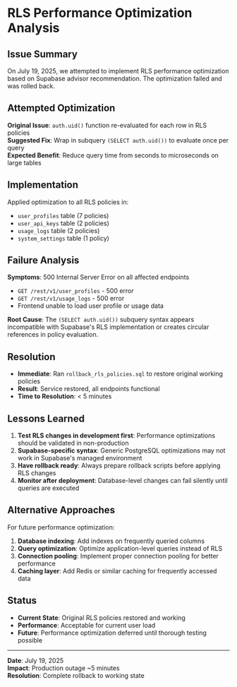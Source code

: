 # RLS Performance Optimization Analysis

## Issue Summary
On July 19, 2025, we attempted to implement RLS performance optimization based on Supabase advisor recommendation. The optimization failed and was rolled back.

## Attempted Optimization
**Original Issue**: `auth.uid()` function re-evaluated for each row in RLS policies  
**Suggested Fix**: Wrap in subquery `(SELECT auth.uid())` to evaluate once per query  
**Expected Benefit**: Reduce query time from seconds to microseconds on large tables

## Implementation
Applied optimization to all RLS policies in:
- `user_profiles` table (7 policies)
- `user_api_keys` table (2 policies)  
- `usage_logs` table (2 policies)
- `system_settings` table (1 policy)

## Failure Analysis
**Symptoms**: 500 Internal Server Error on all affected endpoints
- `GET /rest/v1/user_profiles` - 500 error
- `GET /rest/v1/usage_logs` - 500 error
- Frontend unable to load user profile or usage data

**Root Cause**: The `(SELECT auth.uid())` subquery syntax appears incompatible with Supabase's RLS implementation or creates circular references in policy evaluation.

## Resolution
- **Immediate**: Ran `rollback_rls_policies.sql` to restore original working policies
- **Result**: Service restored, all endpoints functional
- **Time to Resolution**: < 5 minutes

## Lessons Learned
1. **Test RLS changes in development first**: Performance optimizations should be validated in non-production
2. **Supabase-specific syntax**: Generic PostgreSQL optimizations may not work in Supabase's managed environment
3. **Have rollback ready**: Always prepare rollback scripts before applying RLS changes
4. **Monitor after deployment**: Database-level changes can fail silently until queries are executed

## Alternative Approaches
For future performance optimization:
1. **Database indexing**: Add indexes on frequently queried columns
2. **Query optimization**: Optimize application-level queries instead of RLS
3. **Connection pooling**: Implement proper connection pooling for better performance
4. **Caching layer**: Add Redis or similar caching for frequently accessed data

## Status
- **Current State**: Original RLS policies restored and working
- **Performance**: Acceptable for current user load
- **Future**: Performance optimization deferred until thorough testing possible

---
**Date**: July 19, 2025  
**Impact**: Production outage ~5 minutes  
**Resolution**: Complete rollback to working state